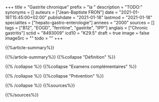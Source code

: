 +++
title = "Gastrite chronique"
prefix = "la "
description = "TODO:"
synonyms = []
auteurs = ["Jean-Baptiste FRON"]
date = "2021-01-18T15:45:00+02:00"
publishdate = "2021-01-18"
lastmod = "2021-01-18"
specialites = ["hepato-gastro-enterologie"]
annees = "2000"
sources = []
tags = ["B12", "EOGD", "ferritine", "gastrite", "IPP"]
anglais = ["Chronic gastritis"]
sctid = "8493009"
icd10 = "K29.5"
draft = true
image = false
imageSrc = ""
todo = ""
+++

{{%article-summary%}}



{{%/article-summary%}}
{{%collapse "Définition" %}}



{{% /collapse %}}
{{%collapse "Examens complémentaires" %}}


{{% /collapse %}}
{{%collapse "Prévention" %}}


{{% /collapse %}}
{{%sources%}}



{{%/sources%}}
